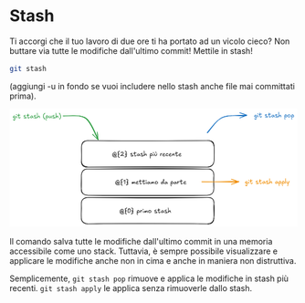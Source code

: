 # Stash

Ti accorgi che il tuo lavoro di due ore ti ha portato ad un vicolo cieco?
Non buttare via tutte le modifiche dall'ultimo commit! Mettile in stash!

```bash
git stash
```
(aggiungi -u in fondo se vuoi includere nello stash anche file mai committati prima).

![alt text](./assets/git-stash.png)

Il comando salva tutte le modifiche dall'ultimo commit in una memoria accessibile come uno stack.
Tuttavia, è sempre possibile visualizzare e applicare le modifiche anche non in cima
e anche in maniera non distruttiva.

Semplicemente, `git stash pop` rimuove e applica le modifiche in stash più recenti.
`git stash apply` le applica senza rimuoverle dallo stash.
